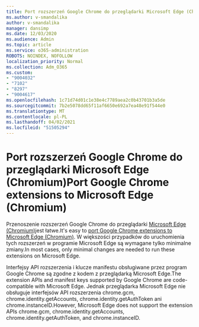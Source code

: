 ```yaml
---
title: Port rozszerzeń Google Chrome do przeglądarki Microsoft Edge (Chromium)
ms.author: v-smandalika
author: v-smandalika
manager: dansimp
ms.date: 12/03/2020
ms.audience: Admin
ms.topic: article
ms.service: o365-administration
ROBOTS: NOINDEX, NOFOLLOW
localization_priority: Normal
ms.collection: Adm_O365
ms.custom:
- "9004032"
- "7102"
- "8297"
- "9004617"
ms.openlocfilehash: 1c71d74d01c1e38e4c7789aea2c0b43701b3a5de
ms.sourcegitcommit: 7b2e5078dd65f11af6650e692a7ea48e91f544e0
ms.translationtype: MT
ms.contentlocale: pl-PL
ms.lasthandoff: 04/02/2021
ms.locfileid: "51505294"
---
```

# <a name="port-google-chrome-extensions-to-microsoft-edge-chromium"></a><span data-ttu-id="9529b-102">Port rozszerzeń Google Chrome do przeglądarki Microsoft Edge (Chromium)</span><span class="sxs-lookup"><span data-stu-id="9529b-102">Port Google Chrome extensions to Microsoft Edge (Chromium)</span></span>

<span data-ttu-id="9529b-103">Przenoszenie rozszerzeń Google Chrome do przeglądarki [Microsoft Edge (Chromium)](https://docs.microsoft.com/microsoft-edge/extensions-chromium/developer-guide/port-chrome-extension)jest łatwe.</span><span class="sxs-lookup"><span data-stu-id="9529b-103">It's easy to [port Google Chrome extensions to Microsoft Edge (Chromium)](https://docs.microsoft.com/microsoft-edge/extensions-chromium/developer-guide/port-chrome-extension).</span></span> <span data-ttu-id="9529b-104">W większości przypadków do uruchomienia tych rozszerzeń w programie Microsoft Edge są wymagane tylko minimalne zmiany.</span><span class="sxs-lookup"><span data-stu-id="9529b-104">In most cases, only minimal changes are needed to run these extensions on Microsoft Edge.</span></span>

<span data-ttu-id="9529b-105">Interfejsy API rozszerzenia i klucze manifestu obsługiwane przez program Google Chrome są zgodne z kodem z przeglądarką Microsoft Edge.</span><span class="sxs-lookup"><span data-stu-id="9529b-105">The extension APIs and manifest keys supported by Google Chrome are code-compatible with Microsoft Edge.</span></span> <span data-ttu-id="9529b-106">Jednak przeglądarka Microsoft Edge nie obsługuje interfejsów API rozszerzenia chrome.gcm, chrome.identity.getAccounts, chrome.identity.getAuthToken ani chrome.instanceID.</span><span class="sxs-lookup"><span data-stu-id="9529b-106">However, Microsoft Edge does not support the extension APIs chrome.gcm, chrome.identity.getAccounts, chrome.identity.getAuthToken, and chrome.instanceID.</span></span>